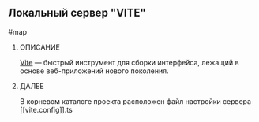 ## Локальный сервер **"VITE"**
#map  

1. ОПИСАНИЕ

	[Vite](https://vite.dev/) — быстрый инструмент для сборки интерфейса, лежащий в основе веб-приложений нового поколения.
			
2. ДАЛЕЕ 

	В корневом каталоге проекта расположен файл настройки сервера [[vite.config]].ts





